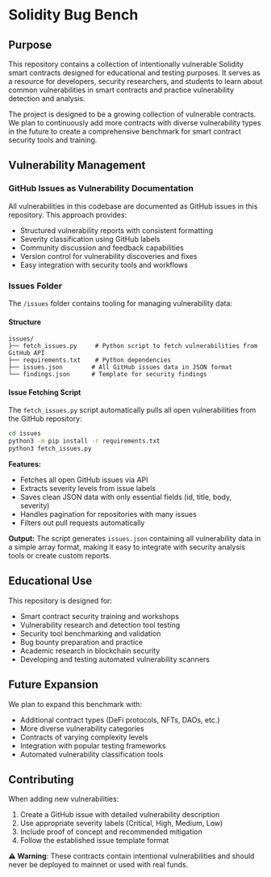 # Solidity Bug Bench

## Purpose
This repository contains a collection of intentionally vulnerable Solidity smart contracts designed for educational and testing purposes. It serves as a resource for developers, security researchers, and students to learn about common vulnerabilities in smart contracts and practice vulnerability detection and analysis.

The project is designed to be a growing collection of vulnerable contracts. We plan to continuously add more contracts with diverse vulnerability types in the future to create a comprehensive benchmark for smart contract security tools and training.


## Vulnerability Management

### GitHub Issues as Vulnerability Documentation
All vulnerabilities in this codebase are documented as GitHub issues in this repository. This approach provides:
- Structured vulnerability reports with consistent formatting
- Severity classification using GitHub labels
- Community discussion and feedback capabilities
- Version control for vulnerability discoveries and fixes
- Easy integration with security tools and workflows

### Issues Folder
The `/issues` folder contains tooling for managing vulnerability data:

#### Structure
```
issues/
├── fetch_issues.py     # Python script to fetch vulnerabilities from GitHub API
├── requirements.txt    # Python dependencies
├── issues.json        # All GitHub issues data in JSON format
└── findings.json      # Template for security findings
```

#### Issue Fetching Script
The `fetch_issues.py` script automatically pulls all open vulnerabilities from the GitHub repository:

```bash
cd issues
python3 -m pip install -r requirements.txt
python3 fetch_issues.py
```

**Features:**
- Fetches all open GitHub issues via API
- Extracts severity levels from issue labels
- Saves clean JSON data with only essential fields (id, title, body, severity)
- Handles pagination for repositories with many issues
- Filters out pull requests automatically

**Output:** The script generates `issues.json` containing all vulnerability data in a simple array format, making it easy to integrate with security analysis tools or create custom reports.


## Educational Use

This repository is designed for:
- Smart contract security training and workshops
- Vulnerability research and detection tool testing
- Security tool benchmarking and validation
- Bug bounty preparation and practice
- Academic research in blockchain security
- Developing and testing automated vulnerability scanners

## Future Expansion

We plan to expand this benchmark with:
- Additional contract types (DeFi protocols, NFTs, DAOs, etc.)
- More diverse vulnerability categories
- Contracts of varying complexity levels
- Integration with popular testing frameworks
- Automated vulnerability classification tools

## Contributing

When adding new vulnerabilities:
1. Create a GitHub issue with detailed vulnerability description
2. Use appropriate severity labels (Critical, High, Medium, Low)
3. Include proof of concept and recommended mitigation
4. Follow the established issue template format

**⚠️ Warning**: These contracts contain intentional vulnerabilities and should never be deployed to mainnet or used with real funds.